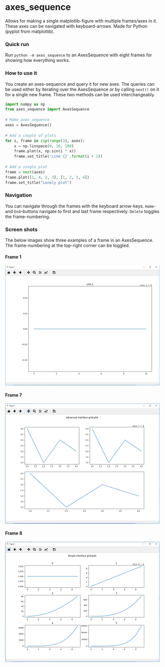 # axes_sequence
Allows for making a single matplotlib-figure with multiple frames/axes in it. These axes can be navigated with keyboard-arrows. Made for Python (pyplot from matplotlib).

### Quick run

Run `python -m axes_sequence` to an AxesSequence with eight frames for showing how everything works.

### How to use it
You create an axes-sequence and query it for new axes. The queries can be used either by iterating over the AxesSequence
or by calling `next()` on it for a single new frame. These two methods can be used interchangeably.
```python
import numpy as np
from axes_sequence import AxesSequence

# Make axes-sequence
axes = AxesSequence()

# Add a couple of plots
for i, frame in zip(range(3), axes):
    x = np.linspace(0, 10, 100)
    frame.plot(x, np.sin(i * x))
    frame.set_title('Line {}'.format(i + 1))
    
# Add a single plot
frame = next(axes)
frame.plot([1, 4, 2, 3], [1, 2, 3, 4])
frame.set_title("Lonely plot")
```

### Navigation
You can navigate through the frames with the keyboard arrow-keys. `Home`- and `End`-buttons navigate to first and last 
frame respectively. `Delete` toggles the frame-numbering.  


[screen1]: https://github.com/North-Guard/axes_sequence/blob/master/screenshots/screen1.PNG "First frame."
[screen2]: https://github.com/North-Guard/axes_sequence/blob/master/screenshots/screen2.PNG "Seventh frame."
[screen3]: https://github.com/North-Guard/axes_sequence/blob/master/screenshots/screen3.PNG "Eighth frame."

### Screen shots

The below images show three examples of a frame in an AxesSequence. The frame-numbering at the top-right corner can be toggled.

#### Frame 1
![alt text][screen1]

#### Frame 7
![alt text][screen2]  

#### Frame 8
![alt text][screen3]    

